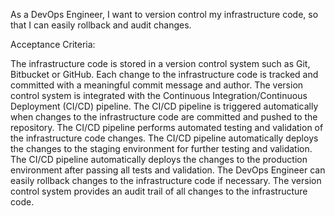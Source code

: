 As a DevOps Engineer, I want to version control my infrastructure code, so that I can easily rollback and audit changes.

Acceptance Criteria:

The infrastructure code is stored in a version control system such as Git, Bitbucket or GitHub.
Each change to the infrastructure code is tracked and committed with a meaningful commit message and author.
The version control system is integrated with the Continuous Integration/Continuous Deployment (CI/CD) pipeline.
The CI/CD pipeline is triggered automatically when changes to the infrastructure code are committed and pushed to the repository.
The CI/CD pipeline performs automated testing and validation of the infrastructure code changes.
The CI/CD pipeline automatically deploys the changes to the staging environment for further testing and validation.
The CI/CD pipeline automatically deploys the changes to the production environment after passing all tests and validation.
The DevOps Engineer can easily rollback changes to the infrastructure code if necessary.
The version control system provides an audit trail of all changes to the infrastructure code.
